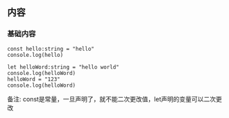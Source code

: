 ## 内容

### 基础内容
```
const hello:string = "hello"
console.log(hello)

let helloWord:string = "hello world"
console.log(helloWord)
helloWord = "123"
console.log(helloWord)
```
备注: const是常量，一旦声明了，就不能二次更改值，let声明的变量可以二次更改
